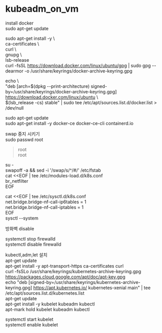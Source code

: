 # kubeadm_on_vm


install docker   
sudo apt-get update   
   
sudo apt-get install -y \   
    ca-certificates \   
    curl \   
    gnupg \   
    lsb-release   
curl -fsSL https://download.docker.com/linux/ubuntu/gpg | sudo gpg --dearmor -o /usr/share/keyrings/docker-archive-keyring.gpg   
   
echo \   
  "deb [arch=$(dpkg --print-architecture) signed-by=/usr/share/keyrings/docker-archive-keyring.gpg] https://download.docker.com/linux/ubuntu \   
  $(lsb_release -cs) stable" | sudo tee /etc/apt/sources.list.d/docker.list > /dev/null   
   
sudo apt-get update   
sudo apt-get install -y docker-ce docker-ce-cli containerd.io   
   
swap 중지 시키기   
sudo passwd root   
> root   
> root   
   
su -   
swapoff -a && sed -i '/swap/s/^/#/' /etc/fstab   
cat <<EOF | tee /etc/modules-load.d/k8s.conf   
br_netfilter   
EOF   
   
cat <<EOF | tee /etc/sysctl.d/k8s.conf   
net.bridge.bridge-nf-call-ip6tables = 1   
net.bridge.bridge-nf-call-iptables = 1   
EOF   
sysctl --system   
   
방화벽 disable   
   
systemctl stop firewalld    
systemctl disable firewalld   
   
kubectl,adm,let 설치   
apt-get update   
apt-get install -y apt-transport-https ca-certificates curl   
curl -fsSLo /usr/share/keyrings/kubernetes-archive-keyring.gpg https://packages.cloud.google.com/apt/doc/apt-key.gpg   
echo "deb [signed-by=/usr/share/keyrings/kubernetes-archive-keyring.gpg] https://apt.kubernetes.io/ kubernetes-xenial main" | tee /etc/apt/sources.list.d/kubernetes.list   
apt-get update   
apt-get install -y kubelet kubeadm kubectl   
apt-mark hold kubelet kubeadm kubectl   
   
systemctl start kubelet   
systemctl enable kubelet   
